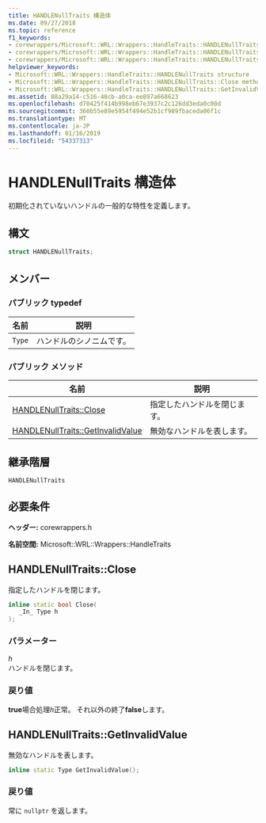 ```yaml
---
title: HANDLENullTraits 構造体
ms.date: 09/27/2018
ms.topic: reference
f1_keywords:
- corewrappers/Microsoft::WRL::Wrappers::HandleTraits::HANDLENullTraits
- corewrappers/Microsoft::WRL::Wrappers::HandleTraits::HANDLENullTraits::Close
- corewrappers/Microsoft::WRL::Wrappers::HandleTraits::HANDLENullTraits::GetInvalidValue
helpviewer_keywords:
- Microsoft::WRL::Wrappers::HandleTraits::HANDLENullTraits structure
- Microsoft::WRL::Wrappers::HandleTraits::HANDLENullTraits::Close method
- Microsoft::WRL::Wrappers::HandleTraits::HANDLENullTraits::GetInvalidValue method
ms.assetid: 88a29a14-c516-40cb-a0ca-ee897a668623
ms.openlocfilehash: d70425f414b998eb67e3937c2c126dd3eda0c00d
ms.sourcegitcommit: 360b55e89e5954f494e52b1cf989fbaceda06f1c
ms.translationtype: MT
ms.contentlocale: ja-JP
ms.lasthandoff: 01/16/2019
ms.locfileid: "54337313"
---
```

# <a name="handlenulltraits-structure"></a>HANDLENullTraits 構造体

初期化されていないハンドルの一般的な特性を定義します。

## <a name="syntax"></a>構文

```cpp
struct HANDLENullTraits;
```

## <a name="members"></a>メンバー

### <a name="public-typedefs"></a>パブリック typedef

名前   | 説明
------ | ---------------------
`Type` | ハンドルのシノニムです。

### <a name="public-methods"></a>パブリック メソッド

名前                                                  | 説明
----------------------------------------------------- | -----------------------------
[HANDLENullTraits::Close](#close)                     | 指定したハンドルを閉じます。
[HANDLENullTraits::GetInvalidValue](#getinvalidvalue) | 無効なハンドルを表します。

## <a name="inheritance-hierarchy"></a>継承階層

`HANDLENullTraits`

## <a name="requirements"></a>必要条件

**ヘッダー:** corewrappers.h

**名前空間:** Microsoft::WRL::Wrappers::HandleTraits

## <a name="close"></a>HANDLENullTraits::Close

指定したハンドルを閉じます。

```cpp
inline static bool Close(
   _In_ Type h
);
```

### <a name="parameters"></a>パラメーター

*h*<br/>
ハンドルを閉じます。

### <a name="return-value"></a>戻り値

**true**場合処理*h*正常。 それ以外の終了**false**します。

## <a name="getinvalidvalue"></a>HANDLENullTraits::GetInvalidValue

無効なハンドルを表します。

```cpp
inline static Type GetInvalidValue();
```

### <a name="return-value"></a>戻り値

常に `nullptr` を返します。
